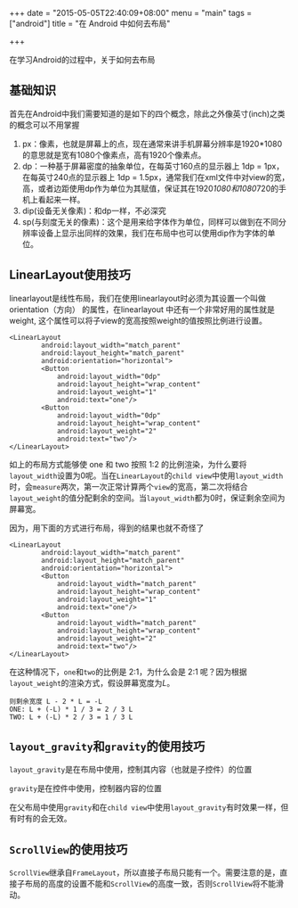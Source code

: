 +++
date = "2015-05-05T22:40:09+08:00"
menu = "main"
tags = ["android"]
title = "在 Android 中如何去布局"

+++

在学习Android的过程中，关于如何去布局

基础知识
------

首先在Android中我们需要知道的是如下的四个概念，除此之外像英寸(inch)之类的概念可以不用掌握

1. px：像素，也就是屏幕上的点，现在通常来讲手机屏幕分辨率是1920*1080的意思就是宽有1080个像素点，高有1920个像素点。
5. dp：一种基于屏幕密度的抽象单位，在每英寸160点的显示器上 1dp = 1px，在每英寸240点的显示器上 1dp = 1.5px，通常我们在xml文件中对view的宽，高，或者边距使用dp作为单位为其赋值，保证其在1920*1080和1080*720的手机上看起来一样。
6. dip(设备无关像素)：和dp一样，不必深究
7. sp(与刻度无关的像素)：这个是用来给字体作为单位，同样可以做到在不同分辨率设备上显示出同样的效果，我们在布局中也可以使用dip作为字体的单位。

LinearLayout使用技巧
-----------------

linearlayout是线性布局，我们在使用linearlayout时必须为其设置一个叫做 orientation（方向） 的属性，在linearlayout 中还有一个非常好用的属性就是 weight, 这个属性可以将子view的宽高按照weight的值按照比例进行设置。

	<LinearLayout
	        android:layout_width="match_parent"
	        android:layout_height="match_parent"
	        android:orientation="horizontal">
	        <Button
	            android:layout_width="0dp"
	            android:layout_height="wrap_content"
	            android:layout_weight="1"
	            android:text="one"/>
	        <Button
	            android:layout_width="0dp"
	            android:layout_height="wrap_content"
	            android:layout_weight="2"
	            android:text="two"/>
	</LinearLayout>

如上的布局方式能够使 one 和 two 按照 1:2 的比例渲染，为什么要将`layout_width`设置为0呢。当在`LinearLayout`的`child view`中使用`layout_width`时，会`measure`两次，第一次正常计算两个`view`的宽高，第二次将结合`layout_weight`的值分配剩余的空间。当`layout_width`都为0时，保证剩余空间为屏幕宽。

因为，用下面的方式进行布局，得到的结果也就不奇怪了

	<LinearLayout
	        android:layout_width="match_parent"
	        android:layout_height="match_parent"
	        android:orientation="horizontal">
	        <Button
	            android:layout_width="match_parent"
	            android:layout_height="wrap_content"
	            android:layout_weight="1"
	            android:text="one"/>
	        <Button
	            android:layout_width="match_parent"
	            android:layout_height="wrap_content"
	            android:layout_weight="2"
	            android:text="two"/>
	</LinearLayout>

在这种情况下，`one`和`two`的比例是 2:1，为什么会是 2:1 呢？因为根据`layout_weight`的渲染方式，假设屏幕宽度为*L*。

	则剩余宽度 L - 2 * L = -L
	ONE: L + (-L) * 1 / 3 = 2 / 3 L
	TWO: L + (-L) * 2 / 3 = 1 / 3 L

`layout_gravity`和`gravity`的使用技巧
----------------------------------

`layout_gravity`是在布局中使用，控制其内容（也就是子控件）的位置

`gravity`是在控件中使用，控制器内容的位置

在父布局中使用`gravity`和在`child view`中使用`layout_gravity`有时效果一样，但有时有的会无效。


`ScrollView`的使用技巧
-------------------

`ScrollView`继承自`FrameLayout`，所以直接子布局只能有一个。需要注意的是，直接子布局的高度的设置不能和`ScrollView`的高度一致，否则`ScrollView`将不能滑动。